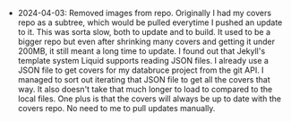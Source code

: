 - 2024-04-03: Removed images from repo. Originally I had my covers repo as a subtree, which would be pulled everytime I pushed an update to it. This was sorta slow, both to update and to build. It used to be a bigger repo but even after shrinking many covers and getting it under 200MB, it still meant a long time to update. I found out that Jekyll's template system Liquid supports reading JSON files. I already use a JSON file to get covers for my databruce project from the git API. I managed to sort out iterating that JSON file to get all the covers that way. It also doesn't take that much longer to load to compared to the local files. One plus is that the covers will always be up to date with the covers repo. No need to me to pull updates manually.